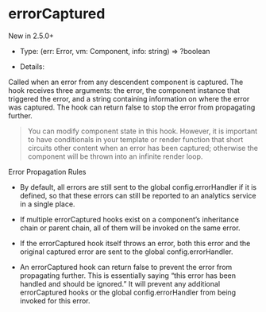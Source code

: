 # errorCaptured

New in 2.5.0+

* Type: (err: Error, vm: Component, info: string) => ?boolean

* Details:

Called when an error from any descendent component is captured. The hook receives three arguments: the error, the component instance that triggered the error, and a string containing information on where the error was captured. The hook can return false to stop the error from propagating further.

>You can modify component state in this hook. However, it is important to have conditionals in your template or render function that short circuits other content when an error has been captured; otherwise the component will be thrown into an infinite render loop.

Error Propagation Rules

* By default, all errors are still sent to the global config.errorHandler if it is defined, so that these errors can still be reported to an analytics service in a single place.

* If multiple errorCaptured hooks exist on a component’s inheritance chain or parent chain, all of them will be invoked on the same error.

* If the errorCaptured hook itself throws an error, both this error and the original captured error are sent to the global config.errorHandler.

* An errorCaptured hook can return false to prevent the error from propagating further. This is essentially saying “this error has been handled and should be ignored.” It will prevent any additional errorCaptured hooks or the global config.errorHandler from being invoked for this error.
